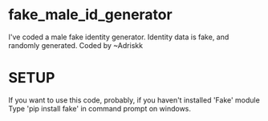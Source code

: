# fake_male_id_generator
I've coded a male fake identity generator. Identity data is fake, and randomly generated. Coded by ~Adriskk

# SETUP
If you want to use this code, probably, if you haven't installed 'Fake' module
Type 'pip install fake' in command prompt on windows.
